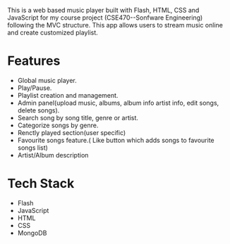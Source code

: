This is a web based music player built with Flash, HTML, CSS and JavaScript for my course project (CSE470--Sonfware Engineering) following the MVC structure. This app allows users to stream music online and create customized playlist.

# Features
- Global music player.
- Play/Pause.
- Playlist creation and management.
- Admin panel(upload music, albums, album info artist info, edit songs, delete songs).
- Search song by song title, genre or artist.
- Categorize songs by genre.
- Renctly played section(user specific)
- Favourite songs feature.( Like button which adds songs to favourite songs list)
- Artist/Album description

# Tech Stack
- Flash
- JavaScript
- HTML
- CSS
- MongoDB